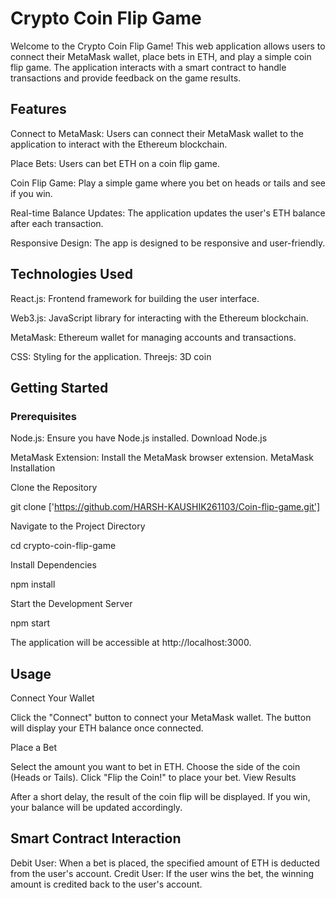 # Crypto Coin Flip Game
Welcome to the Crypto Coin Flip Game! This web application allows users to connect their MetaMask wallet, place bets in ETH, and play a simple coin flip game. The application interacts with a smart contract to handle transactions and provide feedback on the game results.

## Features
Connect to MetaMask: Users can connect their MetaMask wallet to the application to interact with the Ethereum blockchain.

Place Bets: Users can bet ETH on a coin flip game.

Coin Flip Game: Play a simple game where you bet on heads or tails and see if you win.

Real-time Balance Updates: The application updates the user's ETH balance after each transaction.

Responsive Design: The app is designed to be responsive and user-friendly.

## Technologies Used
React.js: Frontend framework for building the user interface.

Web3.js: JavaScript library for interacting with the Ethereum blockchain.

MetaMask: Ethereum wallet for managing accounts and transactions.

CSS: Styling for the application.
Threejs: 3D coin

## Getting Started
### Prerequisites
Node.js: Ensure you have Node.js installed. Download Node.js

MetaMask Extension: Install the MetaMask browser extension. MetaMask
Installation

Clone the Repository

git clone ['https://github.com/HARSH-KAUSHIK261103/Coin-flip-game.git']

Navigate to the Project Directory

cd crypto-coin-flip-game

Install Dependencies

npm install

Start the Development Server

npm start

The application will be accessible at http://localhost:3000.

## Usage
Connect Your Wallet

Click the "Connect" button to connect your MetaMask wallet. The button will display your ETH balance once connected.

Place a Bet

Select the amount you want to bet in ETH.
Choose the side of the coin (Heads or Tails).
Click "Flip the Coin!" to place your bet.
View Results

After a short delay, the result of the coin flip will be displayed. If you win, your balance will be updated accordingly.

## Smart Contract Interaction
Debit User: When a bet is placed, the specified amount of ETH is deducted from the user's account.
Credit User: If the user wins the bet, the winning amount is credited back to the user's account.
